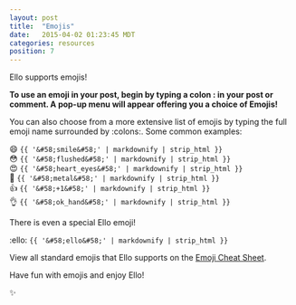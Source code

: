 ```yaml
---
layout: post
title:  "Emojis"
date:   2015-04-02 01:23:45 MDT
categories: resources
position: 7
---
```

Ello supports emojis!

**To use an emoji in your post, begin by typing a colon : in your post or comment. A pop-up menu will appear offering you a choice of Emojis!**

You can also choose from a more extensive list of emojis by typing the full emoji name surrounded by :colons:. Some common examples:

:smile: `{{ '&#58;smile&#58;' | markdownify | strip_html }}`  
:flushed: `{{ '&#58;flushed&#58;' | markdownify | strip_html }}`  
:heart_eyes: `{{ '&#58;heart_eyes&#58;' | markdownify | strip_html }}`  
:metal: `{{ '&#58;metal&#58;' | markdownify | strip_html }}`  
:+1: `{{ '&#58;+1&#58;' | markdownify | strip_html }}`  
:ok_hand: `{{ '&#58;ok_hand&#58;' | markdownify | strip_html }}`  

There is even a special Ello emoji!

:ello: `{{ '&#58;ello&#58;' | markdownify | strip_html }}`

View all standard emojis that Ello supports on the [Emoji Cheat Sheet](http://www.emoji-cheat-sheet.com/).

Have fun with emojis and enjoy Ello!

:sparkles:
